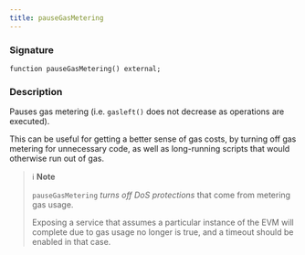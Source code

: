 ```yaml
---
title: pauseGasMetering
---
```


### Signature

```solidity
function pauseGasMetering() external;
```

### Description

Pauses gas metering (i.e. `gasleft()` does not decrease as operations are executed).

This can be useful for getting a better sense of gas costs, by turning off gas metering for unnecessary code, as well as long-running scripts that would otherwise run out of gas.

> ℹ️ **Note**
>
> `pauseGasMetering` _turns off DoS protections_ that come from metering gas usage.
>
> Exposing a service that assumes a particular instance of the EVM will complete due to gas usage no longer is true, and a timeout should be enabled in that case.
